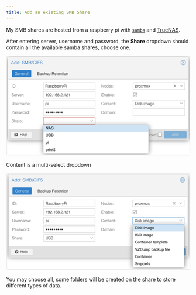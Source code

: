 ```yaml
---
title: Add an existing SMB Share
---
```


My SMB shares are hosted from a raspberry pi with [`samba`](https://ubuntu.com/tutorials/install-and-configure-samba#1-overview) and [TrueNAS](https://www.truenas.com/).

After entering server, username and password, the **Share** dropdown should contain all the available samba shares, choose one.

![image-20220415001228706](./assets/image-20220415001228706.png)

Content is a multi-select dropdown

![image-20220415001352361](./assets/image-20220415001352361.png)

You may choose all, some folders will be created on the share to store different types of data.

